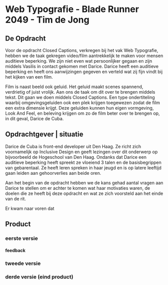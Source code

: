 # Web Typografie - Blade Runner 2049 - Tim de Jong

## De Opdracht

Voor de opdracht Closed Captions, verkregen bij het vak Web Typografie, hebben we de taak gekregen video/film aantrekkelijk te maken voor mensen auditieve beperking. We zijn niet even wat persoonlijker gegaan en zijn middels Vasilis in contact gekomen met Darice. Darice heeft een auditieve beperking en heeft ons aanwijzingen gegeven en verteld wat zij fijn vindt bij het kijken van een film.

Film is naast beeld ook geluid. Het geluid maakt scenes spannend, verdrietig of juist vrolijk. Aan ons de taak om dit over te brengen middels tekst. Dit gaan we doen middels Closed Captions. Een type ondertiteling waarbij omgevingsgeluiden ook een  plek krijgen toegewezen zodat de film een extra dimensie krijgt. Deze geluiden kunnen hun eigen vormgeving, Look And Feel, en beleving krijgen om zo de film beter over te brengen op, in dit geval, Darice de Cuba.



## Opdrachtgever | situatie

Darice de Cuba is front-end developer uit Den Haag. Ze richt zich voornamelijk op Inclusive Design en geeft lezingen over dit onderwerp op bijvoorbeeld de Hogeschool van Den Haag. Ondanks dat Darice een auditieve beperking heeft spreekt ze vloeiend 3 talen en de basisbegrippen van gebarentaal. Ze heeft leren spreken in haar jeugd en is op latere leeftijd gaan leiden aan gehoorverlies aan beide oren. 

Aan het begin van de opdracht hebben we de kans gehad aantal vragen aan Darice te stellen om er achter te komen wat haar motivaties waren, de doelen die ze heeft bij deze opdracht en wat ze zich voorsteld aan het einde van de rit. 

Er kwam naar voren dat



## Product 


### eerste versie
  #### feedback

### tweede versie


### derde versie (eind product)







